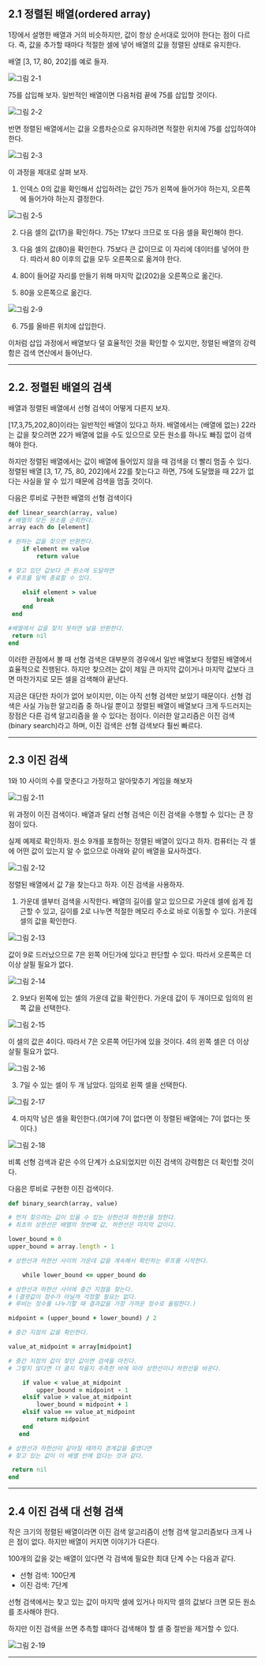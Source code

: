 ## 2.1 정렬된 배열(ordered array)
1장에서 설명한 배열과 거의 비슷하지만, 값이 항상 순서대로 있어야 한다는 점이 다르다. 즉, 값을 추가할 때마다 적절한 셀에 넣어 배열의 값을 정렬된 상태로 유지한다.

배열 [3, 17, 80, 202]를 예로 들자.

![그림 2-1](./images/image_2-1.png)

75를 삽입해 보자. 일반적인 배열이면 다음처럼 끝에 75를 삽입할 것이다.

![그림 2-2](./images/image_2-2.png)

반면 정렬된 배열에서는 값을 오름차순으로 유지하려면 적절한 위치에 75를 삽입하여야 한다.

![그림 2-3](./images/image_2-3.png)

이 과정을 제대로 살펴 보자.

1. 인덱스 0의 값을 확인해서 삽입하려는 값인 75가 왼쪽에 들어가야 하는지, 오른쪽에 들어가야 하는지 결정한다.

![그림 2-5](./images/image_2-5.png)

2. 다음 셀의 값(17)을 확인하다. 75는 17보다 크므로 또 다음 셀을 확인해야 한다.

3. 다음 셀의 값(80)을 확인한다. 75보다 큰 값이므로 이 자리에 데이터를 넣어야 한다. 따라서 80 이후의 값을 모두 오른쪽으로 옮겨야 한다.

4. 80이 들어갈 자리를 만들기 위해 마지막 값(202)을 오른쪽으로 옮긴다.

5. 80을 오른쪽으로 옮긴다.

![그림 2-9](./images/image_2-9.png)

6. 75를 올바른 위치에 삽입한다.


이처럼 삽입 과정에서 배열보다 덜 효율적인 것을 확인할 수 있지만, 정렬된 배열의 강력함은 검색 연산에서 들어난다.


---


## 2.2. 정렬된 배열의 검색
배열과 정렬된 배열에서 선형 검색이 어떻게 다른지 보자.

[17,3,75,202,80]이라는 일반적인 배열이 있다고 하자. 배열에서는 (배열에 없는) 22라는 값을 찾으려면 22가 배열에 없을 수도 있으므로 모든 원소를 하나도 빠짐 없이 검색해야 한다.

하지만 정렬된 배열에서는 값이 배열에 들어있지 않을 때 검색을 더 빨리 멈출 수 있다. 정렬된 배열 [3, 17, 75, 80, 202]에서 22를 찾는다고 하면, 75에 도달했을 때 22가 없다는 사실을 알 수 있기 때문에 검색을 멈출 것이다.

다음은 루비로 구현한 배열의 선형 검색이다

```Ruby
def linear_search(array, value)
# 배열의 모든 원소를 순회한다.
array each do [element]

# 원하는 값을 찾으면 반환한다.
    if element == value
        return value

# 찾고 있던 값보다 큰 원소에 도달하면
# 루프를 일찍 종료할 수 있다.

    elsif element > value
        break
    end
 end

#배열에서 값을 찾지 못하면 널을 반환한다.
 return nil
end

```

이러한 관점에서 볼 때 선형 검색은 대부분의 경우에서 일반 배열보다 정렬된 배열에서 효율적으로 진행된다. 하지만 찾으려는 값이 제일 큰 마지막 값이거나 마지막 값보다 크면 마찬가지로 모든 셀을 검색해야 끝난다.

지금은 대단한 차이가 없어 보이지만, 이는 아직 선형 검색만 보았기 때문이다. 선형 검색은 사실 가능한 알고리즘 중 하나일 뿐이고 정렬된 배열이 배열보다 크게 두드러지는 장점은 다른 검색 알고리즘을 쓸 수 있다는 점이다. 이러한 알고리즘은 이진 검색(binary search)라고 하며, 이진 검색은 선형 검색보다 훨씬 빠르다.


---


## 2.3 이진 검색
1와 10 사이의 수를 맞춘다고 가정하고 알아맞추기 게임을 해보자

![그림 2-11](./images/image_2-11.png)

위 과정이 이진 검색이다. 배열과 달리 선형 검색은 이진 검색을 수행할 수 있다는 큰 장점이 있다. 

실제 예제로 확인하자. 원소 9개를 포함하는 정렬된 배열이 있다고 하자. 컴퓨터는 각 셀에 어떤 값이 있는지 알 수 없으므로 아래와 같이 배열을 묘사하겠다.

![그림 2-12](./images/image_2-12.png)

정렬된 배열에서 값 7을 찾는다고 하자. 이진 검색을 사용하자.

1. 가운데 셀부터 검색을 시작한다. 배열의 길이를 알고 있으므로 가운데 셀에 쉽게 접근할 수 있고, 길이를 2로 나누면 적절한 메모리 주소로 바로 이동할 수 있다. 가운데 셀의 값을 확인한다.

![그림 2-13](./images/image_2-13.png)

값이 9로 드러났으므로 7은 왼쪽 어딘가에 있다고 판단할 수 있다. 따라서 오른쪽은 더 이상 살필 필요가 없다.

![그림 2-14](./images/image_2-14.png)

2. 9보다 왼쪽에 있는 셀의 가운데 값을 확인한다. 가운데 값이 두 개이므로 임의의 왼쪽 값을 선택한다.

![그림 2-15](./images/image_2-15.png)

이 셀의 값은 4이다. 따라서 7은 오른쪽 어딘가에 있을 것이다. 4의 왼쪽 셀은 더 이상 살필 필요가 없다.

![그림 2-16](./images/image_2-16.png)

3. 7일 수 있는 셀이 두 개 남았다. 임의로 왼쪽 셀을 선택한다.

![그림 2-17](./images/image_2-17.png)

4. 마지막 남은 셀을 확인한다.(여기에 7이 없다면 이 정렬된 배열에는 7이 없다는 뜻이다.)

![그림 2-18](./images/image_2-18.png)

비록 선형 검색과 같은 수의 단계가 소요되었지만 이진 검색의 강력함은 더 확인할 것이다.

다음은 루비로 구현한 이진 검색이다.

```Ruby
def binary_search(array, value)

# 먼저 찾으려는 값이 있을 수 있는 상한선과 하한선을 정한다.
# 최초의 상한선은 배열의 첫번째 값, 하한선은 마지막 값이다.

lower_bound = 0
upper_bound = array.length - 1

# 상한선과 하한선 사이의 가운데 값을 계속해서 확인하는 루프를 시작한다.

    while lower_bound <= upper_bound do

# 상한선과 하한선 사이에 중간 지점을 찾는다.
# (결괏값이 정수가 아닐까 걱정할 필요는 없다.
# 루비는 정수를 나누기할 때 결과값을 가장 가까운 정수로 올림한다.)

midpoint = (upper_bound + lower_bound) / 2

# 중간 지점의 값을 확인한다.

value_at_midpoint = array[midpoint]

# 중간 지점의 값이 찾던 값이면 검색을 마친다.
# 그렇지 않다면 더 클지 작을지 추측한 바에 따라 상한선이나 하한선을 바꾼다.

    if value < value_at_midpoint
        upper_bound = midpoint - 1
    elsif value > value_at_midpoint
        lower_bound = midpoint + 1
    elsif value == value_at_midpoint
        return midpoint
    end
   end

# 상한선과 하한선이 같아질 때까지 경계값을 줄였다면
# 찾고 있는 값이 이 배열 안에 없다는 것과 같다.

 return nil
end
```

---


## 2.4 이진 검색 대 선형 검색
작은 크기의 정렬된 배열이라면 이진 검색 알고리즘이 선형 검색 알고리즘보다 크게 나은 점이 없다. 하지만 배열이 커지면 이야기가 다른다.

100개의 값을 갖는 배열이 있다면 각 검색에 필요한 최대 단계 수는 다음과 같다.

* 선형 검색: 100단계
* 이진 검색: 7단계

선형 검색에서는 찾고 있는 값이 마지막 셀에 있거나 마지막 셀의 값보다 크면 모든 원소를 조사해야 한다.

하지만 이진 검색을 쓰면 추측할 떄마다 검색해야 할 셀 중 절반을 제거할 수 있다.

![그림 2-19](./images/image_2-19.png)


---
